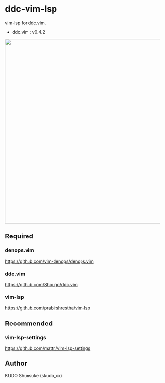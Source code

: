 # ddc-vim-lsp

vim-lsp for ddc.vim.
- ddc.vim : v0.4.2

<img src="https://user-images.githubusercontent.com/212602/131358924-a62bd611-81ea-413b-aba5-2439fc42ae66.png" width="600"><br>

## Required

### denops.vim

https://github.com/vim-denops/denops.vim

### ddc.vim

https://github.com/Shougo/ddc.vim

### vim-lsp

https://github.com/prabirshrestha/vim-lsp

## Recommended

### vim-lsp-settings

https://github.com/mattn/vim-lsp-settings

## Author

KUDO Shunsuke (skudo_xx)

